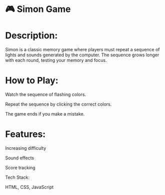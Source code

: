 
# 🎮 Simon Game 
#  Description:
Simon is a classic memory game where players must repeat a sequence of lights and sounds generated by the computer. The sequence grows longer with each round, testing your memory and focus.

# How to Play:

Watch the sequence of flashing colors.

Repeat the sequence by clicking the correct colors.

The game ends if you make a mistake.

# Features:

Increasing difficulty

Sound effects

Score tracking

Tech Stack:

HTML, CSS, JavaScript